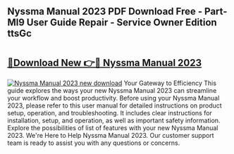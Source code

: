 ## Nyssma Manual 2023 PDF Download Free - Part-Ml9 User Guide Repair - Service Owner Edition ttsGc

# <h2><a href="http://bc36856.oget.top/?id=Nyssma+Manual+2023">🔗Download New 👉🔴 Nyssma Manual 2023</a></h2>

[![Nyssma Manual 2023 new download](https://i.imgur.com/5g1atiW.png)](http://bc36856.oget.top/?id=Nyssma+Manual+2023)
Your Gateway to Efficiency This guide explores the ways your new Nyssma Manual 2023 can streamline your workflow and boost productivity. Before using your Nyssma Manual 2023, please refer to this user manual for detailed instructions on product setup, operation, and troubleshooting. It includes clear instructions for installation, setup, and operation, as well as important safety information. Explore the possibilities of list of features with your new Nyssma Manual 2023. We're Here to Help Nyssma Manual 2023. Our customer support team is ready to assist you with any questions or concerns.
